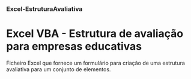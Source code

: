 ### Excel-EstruturaAvaliativa

# Excel VBA - Estrutura de avaliação para empresas educativas
Ficheiro Excel que fornece um formulário para criação de uma estrutura avaliativa para um conjunto de elementos.
